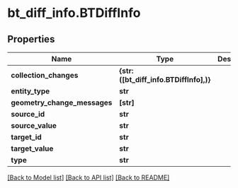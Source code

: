 # bt_diff_info.BTDiffInfo

## Properties
Name | Type | Description | Notes
------------ | ------------- | ------------- | -------------
**collection_changes** | **{str: ([bt_diff_info.BTDiffInfo],)}** |  | [optional] 
**entity_type** | **str** |  | [optional] 
**geometry_change_messages** | **[str]** |  | [optional] 
**source_id** | **str** |  | [optional] 
**source_value** | **str** |  | [optional] 
**target_id** | **str** |  | [optional] 
**target_value** | **str** |  | [optional] 
**type** | **str** |  | [optional] 

[[Back to Model list]](../README.md#documentation-for-models) [[Back to API list]](../README.md#documentation-for-api-endpoints) [[Back to README]](../README.md)


